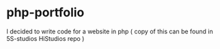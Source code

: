# php-portfolio 
I decided to write code for a website in php ( copy of this can be found in 5S-studios HiStudios repo )
